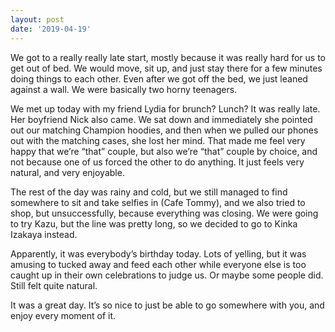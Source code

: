 ```yaml
---
layout: post
date: '2019-04-19'
---
```


We got to a really really late start, mostly because it was really hard for us to get out of bed. We would move, sit up, and just stay there for a few minutes doing things to each other. Even after we got off the bed, we just leaned against a wall. We were basically two horny teenagers. 

We met up today with my friend Lydia for brunch? Lunch? It was really late. Her boyfriend Nick also came. We sat down and immediately she pointed out our matching Champion hoodies, and then when we pulled our phones out with the matching cases, she lost her mind. That made me feel very happy that we’re “that” couple, but also we’re “that” couple by choice, and not because one of us forced the other to do anything. It just feels very natural, and very enjoyable. 

The rest of the day was rainy and cold, but we still managed to find somewhere to sit and take selfies in (Cafe Tommy), and we also tried to shop, but unsuccessfully, because everything was closing. We were going to try Kazu, but the line was pretty long, so we decided to go to Kinka Izakaya instead.

Apparently, it was everybody’s birthday today. Lots of yelling, but it was amusing to tucked away and feed each other while everyone else is too caught up in their own celebrations to judge us. Or maybe some people did. Still felt quite natural. 

It was a great day. It’s so nice to just be able to go somewhere with you, and enjoy every moment of it.